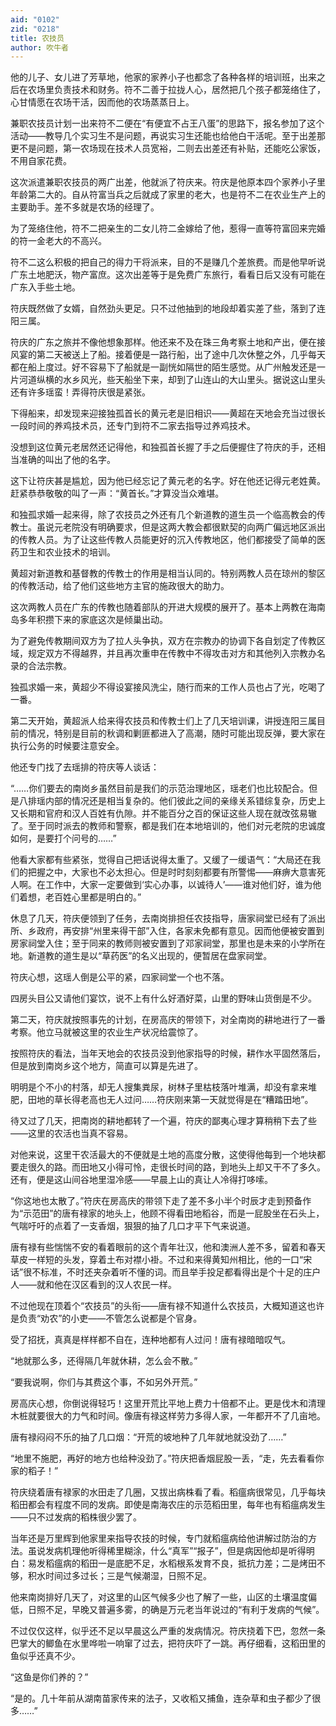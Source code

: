 ```yaml
---
aid: "0102"
zid: "0218"
title: 农技员
author: 吹牛者
---
```


他的儿子、女儿进了芳草地，他家的家养小子也都念了各种各样的培训班，出来之后在农场里负责技术和财务。符不二善于拉拢人心，居然把几个孩子都笼络住了，心甘情愿在农场干活，因而他的农场蒸蒸日上。

兼职农技员计划一出来符不二便在“有便宜不占王八蛋”的思路下，报名参加了这个活动――教导几个实习生不是问题，再说实习生还能也给他白干活呢。至于出差那更不是问题，第一农场现在技术人员宽裕，二则去出差还有补贴，还能吃公家饭，不用自家花费。

这次派遣兼职农技员的两广出差，他就派了符庆来。符庆是他原本四个家养小子里年龄第二大的。自从符富当兵之后就成了家里的老大，也是符不二在农业生产上的主要助手。差不多就是农场的经理了。

为了笼络住他，符不二把亲生的二女儿符二金嫁给了他，惹得一直等符富回来完婚的符一金老大的不高兴。

符不二这么积极的把自己的得力干将派来，目的不是赚几个差旅费。而是他早听说广东土地肥沃，物产富庶。这次出差等于是免费广东旅行，看看日后又没有可能在广东入手些土地。

符庆既然做了女婿，自然劲头更足。只不过他抽到的地段却着实差了些，落到了连阳三属。

符庆的广东之旅并不像他想象那样。他还来不及在珠三角考察土地和产出，便在接风宴的第二天被送上了船。接着便是一路行船，出了途中几次休整之外，几乎每天都在船上度过。好不容易下了船就是一副恍如隔世的陌生感觉。从广州触发还是一片河道纵横的水乡风光，些天船坐下来，却到了山连山的大山里头。据说这山里头还有许多瑶蛮！弄得符庆很是紧张。

下得船来，却发现来迎接独孤首长的黄元老是旧相识――黄超在天地会充当过很长一段时间的养鸡技术员，还专门到符不二家去指导过养鸡技术。

没想到这位黄元老居然还记得他，和独孤首长握了手之后便握住了符庆的手，还相当准确的叫出了他的名字。

这下让符庆甚是尴尬，因为他已经忘记了黄元老的名字。好在他还记得元老姓黄。赶紧恭恭敬敬的叫了一声：“黄首长。”才算没当众难堪。

和独孤求婚一起来得，除了农技员之外还有几个新道教的道生员一个临高教会的传教士。虽说元老院没有明确要求，但是这两大教会都很默契的向两广偏远地区派出的传教人员。为了让这些传教人员能更好的沉入传教地区，他们都接受了简单的医药卫生和农业技术的培训。

黄超对新道教和基督教的传教士的作用是相当认同的。特别两教人员在琼州的黎区的传教活动，给了他们这些地方主官的施政很大的助力。

这次两教人员在广东的传教也随着部队的开进大规模的展开了。基本上两教在海南岛多年积攒下来的家底这次是倾巢出动。

为了避免传教期间双方为了拉人头争执，双方在宗教办的协调下各自划定了传教区域，规定双方不得越界，并且再次重申在传教中不得攻击对方和其他列入宗教办名录的合法宗教。

独孤求婚一来，黄超少不得设宴接风洗尘，随行而来的工作人员也占了光，吃喝了一番。

第二天开始，黄超派人给来得农技员和传教士们上了几天培训课，讲授连阳三属目前的情况，特别是目前的秋调和剿匪都进入了高潮，随时可能出现反弹，要大家在执行公务的时候要注意安全。

他还专门找了去瑶排的符庆等人谈话：

“……你们要去的南岗乡虽然目前是我们的示范治理地区，瑶老们也比较配合。但是八排瑶内部的情况还是相当复杂的。他们彼此之间的亲缘关系错综复杂，历史上又长期和官府和汉人百姓有仇隙。并不能百分之百的保证这些人现在就改弦易辙了。至于同时派去的教师和警察，都是我们在本地培训的，他们对元老院的忠诚度如何，是要打个问号的……”

他看大家都有些紧张，觉得自己把话说得太重了。又缓了一缓语气：“大局还在我们的把握之中，大家也不必太担心。但是时时刻刻都要有所警惕――麻痹大意害死人啊。在工作中，大家一定要做到‘实心办事，以诚待人’――谁对他们好，谁为他们着想，老百姓心里都是明白的。”

休息了几天，符庆便领到了任务，去南岗排担任农技指导，唐家祠堂已经有了派出所、乡政府，再安排“州里来得干部”入住，各家未免都有意见。因而他便被安置到房家祠堂入住；至于同来的教师则被安置到了邓家祠堂，那里也是未来的小学所在地。新道教的道生是以“草药医”的名义出现的，便暂居在盘家祠堂。

符庆心想，这瑶人倒是公平的紧，四家祠堂一个也不落。

四房头目公又请他们宴饮，说不上有什么好酒好菜，山里的野味山货倒是不少。

第二天，符庆就按照事先的计划，在房高庆的带领下，对全南岗的耕地进行了一番考察。他立马就被这里的农业生产状况给震惊了。

按照符庆的看法，当年天地会的农技员没到他家指导的时候，耕作水平固然落后，但是放到南岗乡这个地方，简直可以算是先进了。

明明是个不小的村落，却无人搜集粪尿，树林子里枯枝落叶堆满，却没有拿来堆肥，田地的草长得老高也无人过问……符庆刚来第一天就觉得是在“糟踏田地”。

待又过了几天，把南岗的耕地都转了一个遍，符庆的鄙夷心理才算稍稍下去了些――这里的农活也当真不容易。

对他来说，这里干农活最大的不便就是土地的高度分散，这使得他每到一个地块都要走很久的路。而田地又小得可怜，走很长时间的路，到地头上却又干不了多久。还有，便是这山间谷地里湿冷感――早晨上山的真让人冷得打哆嗦。

“你这地也太散了。”符庆在房高庆的带领下走了差不多小半个时辰才走到预备作为“示范田”的唐有禄家的地头上，他顾不得看田地稻谷，而是一屁股坐在石头上，气喘吁吁的点着了一支香烟，狠狠的抽了几口才平下气来说道。

唐有禄有些惴惴不安的看着眼前的这个青年壮汉，他和澳洲人差不多，留着和春天草皮一样短的头发，穿着土布对襟小褂。不过和来得黄知州相比，他的一口“宋话”很不标准，不时还夹杂着听不懂的词。而且举手投足都看得出是个十足的庄户人――就和他在汉区看到的汉人农民一样。

不过他现在顶着个“农技员”的头衔――唐有禄不知道什么农技员，大概知道这也许是负责“劝农”的小吏――不管怎么说都是个官身。

受了招抚，真真是样样都不自在，连种地都有人过问！唐有禄暗暗叹气。

“地就那么多，还得隔几年就休耕，怎么会不散。”

“要我说啊，你们与其费这个事，不如另外开荒。”

房高庆心想，你倒说得轻巧！这里开荒比平地上费力十倍都不止。更是伐木和清理木桩就要很大的力气和时间。像唐有禄这样劳力多得人家，一年都开不了几亩地。

唐有禄闷闷不乐的抽了几口烟：“开荒的坡地种了几年就地就没劲了……”

“地里不施肥，再好的地方也给种没劲了。”符庆把香烟屁股一丢，“走，先去看看你家的稻子！”

符庆绕着唐有禄家的水田走了几圈，又拔出病株看了看。稻瘟病很常见，几乎每块稻田都会有程度不同的发病。即使是南海农庄的示范稻田里，每年也有稻瘟病发生――只不过发病的稻株很少罢了。

当年还是万里辉到他家里来指导农技的时候，专门就稻瘟病给他讲解过防治的方法。虽说发病机理他听得稀里糊涂，什么“真军”“报子”，但是病因他却是听得明白：易发稻瘟病的稻田一是底肥不足，水稻根系发育不良，抵抗力差；二是烤田不够，积水时间过多过长；三是气候潮湿，日照不足。

他来南岗排好几天了，对这里的山区气候多少也了解了一些，山区的土壤温度偏低，日照不足，早晚又普遍多雾，的确是万元老当年说过的“有利于发病的气候”。

不过仅仅这样，似乎还不足以早晨这么严重的发病情况。符庆挠着下巴，忽然一条巴掌大的鲫鱼在水里哗啦一响窜了过去，把符庆吓了一跳。再仔细看，这稻田里的鱼似乎还真不少。

“这鱼是你们养的？”

“是的。几十年前从湖南苗家传来的法子，又收稻又捕鱼，连杂草和虫子都少了很多……”
